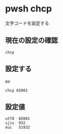 
# pwsh chcp

文字コードを設定する


## 現在の設定の確認

```
chcp
```


## 設定する

ex

```
chcp 65001
```


## 設定値

```
utf8  65001
sjis  932
euc   51932
```




